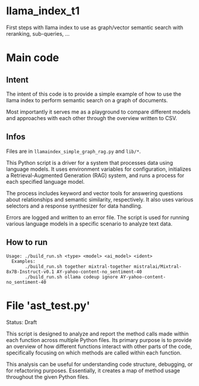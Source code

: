 # llama_index_t1
First steps with llama index to use as graph/vector semantic search with reranking, sub-queries, ...

# Main code

## Intent
The intent of this code is to provide a simple example of how to use the llama index to perform semantic search on a graph of documents.

Most importantly it serves me as a playground to compare different models and approaches with each other through the overview written to CSV.

## Infos
Files are in `llamaindex_simple_graph_rag.py` and `lib/*`.

This Python script is a driver for a system that processes data using language models. It uses environment variables for configuration, initializes a Retrieval-Augmented Generation (RAG) system, and runs a process for each specified language model.

The process includes keyword and vector tools for answering questions about relationships and semantic similarity, respectively. It also uses various selectors and a response synthesizer for data handling. 

Errors are logged and written to an error file. The script is used for running various language models in a specific scenario to analyze text data.

## How to run
```
Usage: ./build_run.sh <type> <model> <ai_model> <ident>
  Examples:
       ./build_run.sh together mixtral-together mistralai/Mixtral-8x7B-Instruct-v0.1 AY-yahoo-content-no_sentiment-40
       ./build_run.sh ollama codeup ignore AY-yahoo-content-no_sentiment-40
```

# File 'ast_test.py'
Status: Draft

This script is designed to analyze and report the method calls made within each function across multiple Python files.
Its primary purpose is to provide an overview of how different functions interact with other parts of the code,
specifically focusing on which methods are called within each function. 

This analysis can be useful for understanding code structure, debugging, or for refactoring purposes.
Essentially, it creates a map of method usage throughout the given Python files.